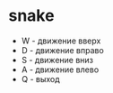 # snake

* W - движение вверх
* D - движение вправо
* S - движение вниз
* A - движение влево
* Q - выход